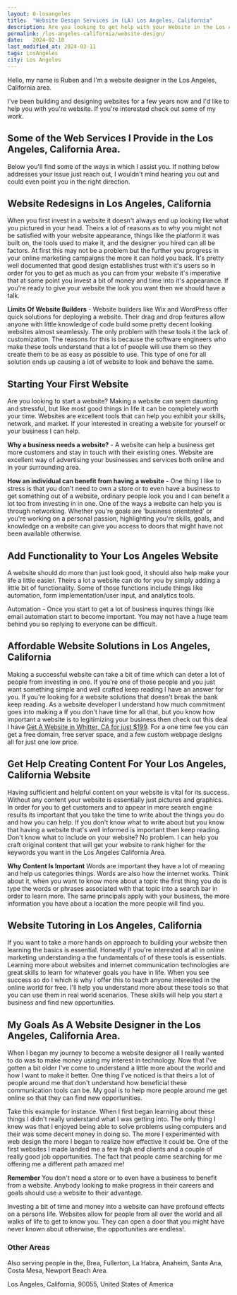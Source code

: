 ```yaml
---
layout: 0-losangeles
title:  "Website Design Services in (LA) Los Angeles, California"
description: Are you looking to get help with your Website in the Los Angeles, California Area? - Talk To A Friendly Website Expert That Will Make The Exact Website You Want
permalink: /los-angeles-california/website-design/
date:   2024-02-18
last_modified_at: 2024-03-11
tags: LosAngeles
city: Los Angeles
---
```

Hello, my name is Ruben and I'm a website designer in the Los Angeles, California area.

I've been building and designing websites for a few years now and I'd like to help you with you're website. If you're interested check out some of my work.

## Some of the Web Services I Provide in the Los Angeles, California Area.
Below you'll find some of the ways in which I assist you. If nothing below addresses your issue just reach out, I wouldn't mind hearing you out and could even point you in the right direction.

## Website Redesigns in Los Angeles, California
When you first invest in a website it doesn't always end up looking like what you pictured in your head. Theirs a lot of reasons as to why you might not be satisfied with your website appearance, things like the platform it was built on, the tools used to make it, and the designer you hired can all be factors. At first this may not be a problem but the further you progress in your online marketing campaigns the more it can hold you back. It's pretty well documented that good design establishes trust with it's users so in order for you to get as much as you can from your website it's imperative that at some point you invest a bit of money and time into it's appearance. If you're ready to give your website the look you want then we should have a talk.

**Limits Of Website Builders** - Website builders like Wix and WordPress offer quick solutions for deploying a website. Their drag and drop features allow anyone with little knowledge of code build some pretty decent looking websites almost seamlessly. The only problem with these tools it the lack of customization. The reasons for this is because the software engineers who make these tools understand that a lot of people will use them so they create them to be as easy as possible to use. This type of one for all solution ends up causing a lot of website to look and behave the same. 

## Starting Your First Website
Are you looking to start a website? Making a website can seem daunting and stressful, but like most good things in life it can be completely worth your time. Websites are excellent tools that can help you exhibit your skills, network, and market. If your interested in creating a website for yourself or your business I can help. 

**Why a business needs a website?** - A website can help a business get more customers and stay in touch with their existing ones. Website are excellent way of advertising your businesses and services both online and in your surrounding area.  

**How an individual can benefit from having a website** - One thing I like to stress is that you don't need to own a store or to even have a business to get something out of a website, ordinary people look you and I can benefit a lot too from investing in in one. One of the ways a website can help you is through networking. Whether you're goals are 'business orientated' or you're working on a personal passion, highlighting you're skills, goals, and knowledge on a website can give you access to doors that might have not been available otherwise. 

## Add Functionality to Your Los Angeles Website
A website should do more than just look good, it should also help make your life a little easier. Theirs a lot a website can do for you by simply adding a little bit of functionality. Some of those functions include things like automation, form implementation/user input, and analytics tools.

Automation - Once you start to get a lot of business inquires things like email automation start to become important. You may not have a huge team behind you so replying to everyone can be difficult. 

## Affordable Website Solutions in Los Angeles, California
Making a successful website can take a bit of time which can deter a lot of people from investing in one. If you're one of those people and you just want something simple and well crafted keep reading I have an answer for you. If you're looking for a website solutions that doesn't break the bank keep reading. As a website developer I understand how much commitment goes into making a  If you don't have time for all that, but you know how important a website is to legitimizing your business then check out this deal I have <a href="/whittier-california/get-website-for-$199/" target="_blank">Get A Website in Whitter, CA for just $199</a>. For a one time fee you can get a free domain, free server space, and a few custom webpage designs all for just one low price. 

## Get Help Creating Content For Your Los Angeles, California Website
Having sufficient and helpful content on your website is vital for its success. Without any content your website is essentially just pictures and graphics. In order for you to get customers and to appear in more search engine results its important that you take the time to write about the things you do and how you can help. If you don't know what to write about but you know that having a website that's well informed is important then keep reading. Don't know what to include on your website? No problem. I can help you craft original content that will get your website to rank higher for the keywords you want in the Los Angeles California Area.

**Why Content Is Important** Words are important they have a lot of meaning and help us categories things. Words are also how the internet works. Think about it, when you want to know more about a topic the first thing you do is type the words or phrases associated with that topic into a search bar in order to learn more. The same principals apply with your business, the more information you have about a location the more people will find you. 

## Website Tutoring in Los Angeles, California
If you want to take a more hands on approach to building your website then learning the basics is essential. Honestly if you're interested at all in online marketing understanding a the fundamentals of of these tools is essentials. Learning more about websites and internet communication technologies are great skills to learn for whatever goals you have in life. When you see success so do I which is why I offer this to teach anyone interested in the online world for free.  I'll help you understand more about these tools so that you can use them in real world scenarios. These skills will help you start a business and find new opportunities.

## My Goals As A Website Designer in the Los Angeles, California Area.
When I began my journey to become a website designer all I really wanted to do was to make money using my interest in technology. Now that I've gotten a bit older I've come to understand a little more about the world and how I want to make it better. One thing I've noticed is that theirs a lot of people around me that don't understand how beneficial these communication tools can be. My goal is to help more people around me get online so that they can find new opportunities.

Take this example for instance. When I first began learning about these things I didn't really understand what I was getting into. The only thing I knew was that I enjoyed being able to solve problems using computers and their was some decent money in doing so. The more I experimented with web design the more I began to realize how effective it could be. One of the first websites I made landed me a few high end clients and a couple of really good job opportunities. The fact that people came searching for me offering me a different path amazed me!

**Remember** You don't need a store or to even have a business to benefit from a website. Anybody looking to make progress in their careers and goals should use a website to their advantage.

Investing a bit of time and money into a website can have profound effects on a persons life. Websites allow for people from all over the world and all walks of life to get to know you. They can open a door that you might have never known about otherwise, the opportunities are endless!.

### Other Areas
Also serving people in the, Brea, Fullerton, La Habra, Anaheim, Santa Ana, Costa Mesa, Newport Beach Area.

Los Angeles, California, 90055, United States of America
